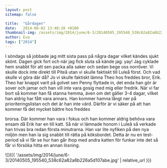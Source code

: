 ```yaml
---
layout: post
sitemap: false

title:  "Gårdagen"
date:   2014-06-02 13:40:28 +0100
thumbnail-img: /assets/img/2014/june/6-3/20140505_195540_538c62a82a6b226a5d107abe.jpg
author: Eva
tags: ["2014"]
---
```


I söndags så jobbade jag mitt sista pass på några dagar vilket kändes sjukt skönt. Dagen gick fort och när jag fick sluta så kände jag: yay! Jag cyklade hem snabbt för att sen packa alla saker och sedan bege oss norröver. Vi skulle dock inte direkt till Piteå utan vi skulle faktiskt till Luleå först. Och vad skulle vi göra där då? Jo vi skulle faktiskt lämna Theo hos freddes bror, Erik. Theo har knappt varit på golvet sen Penny flyttade in, det enda han gör är sover och jamar och han vill inte vara gosig med mig eller fredrik. När vi far bort så kommer han få stanna hemma, även om det gäller 3-4 dagar, vilket han aldrig har fått vara annars. Han kommer hamna långt ner på prioriteringslistan och det är han inte värd. Därför är vi säker på att han kommer få det mycket bättre hos freddes

 brorsa. Där kommer han vara i fokus och han kommer aldrig behöva vara ensam då Erik har en till katt. Så när vi lämnade honom i Luleå så verkade han trivas bra redan första minutrarna. Han var lite nyfiken på den nya miljön men han la sig snabbt till rätta på köksbordet. Detta är nu en test-period så vi får se hur han går ihop med andra katten för funkar inte det så får vi försöka hitta en annan lösning.

![]({{ '/assets/img/2014/june/6-3/20140505_195540_538c62a82a6b226a5d107abe.jpg'  | relative_url }})

